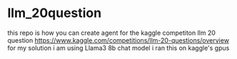 # llm_20question
this repo is how you can create agent for the kaggle competiton llm 20 question
https://www.kaggle.com/competitions/llm-20-questions/overview
for my solution i am using Llama3 8b chat model 
i ran this on kaggle's gpus
